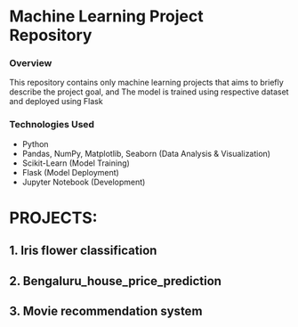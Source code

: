 # Machine Learning Project Repository

### Overview
This repository contains only machine learning projects that aims to briefly describe the project goal, and The model is trained using respective dataset and deployed using Flask

### Technologies Used
- Python
- Pandas, NumPy, Matplotlib, Seaborn (Data Analysis & Visualization)
- Scikit-Learn (Model Training)
- Flask (Model Deployment)
- Jupyter Notebook (Development)

# PROJECTS:

## 1. Iris flower classification

## 2. Bengaluru_house_price_prediction

## 3. Movie recommendation system



